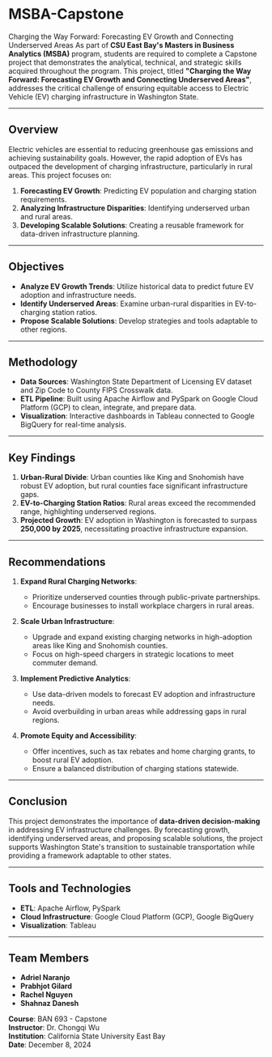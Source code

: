 # MSBA-Capstone
Charging the Way Forward: Forecasting EV Growth and Connecting Underserved Areas
As part of **CSU East Bay's Masters in Business Analytics (MSBA)** program, students are required to complete a Capstone project that demonstrates the analytical, technical, and strategic skills acquired throughout the program. This project, titled **"Charging the Way Forward: Forecasting EV Growth and Connecting Underserved Areas"**, addresses the critical challenge of ensuring equitable access to Electric Vehicle (EV) charging infrastructure in Washington State.

---

## Overview

Electric vehicles are essential to reducing greenhouse gas emissions and achieving sustainability goals. However, the rapid adoption of EVs has outpaced the development of charging infrastructure, particularly in rural areas. This project focuses on:

1. **Forecasting EV Growth**: Predicting EV population and charging station requirements.
2. **Analyzing Infrastructure Disparities**: Identifying underserved urban and rural areas.
3. **Developing Scalable Solutions**: Creating a reusable framework for data-driven infrastructure planning.

---

## Objectives

- **Analyze EV Growth Trends**: Utilize historical data to predict future EV adoption and infrastructure needs.
- **Identify Underserved Areas**: Examine urban-rural disparities in EV-to-charging station ratios.
- **Propose Scalable Solutions**: Develop strategies and tools adaptable to other regions.

---

## Methodology

- **Data Sources**: Washington State Department of Licensing EV dataset and Zip Code to County FIPS Crosswalk data.
- **ETL Pipeline**: Built using Apache Airflow and PySpark on Google Cloud Platform (GCP) to clean, integrate, and prepare data.
- **Visualization**: Interactive dashboards in Tableau connected to Google BigQuery for real-time analysis.

---

## Key Findings

1. **Urban-Rural Divide**: Urban counties like King and Snohomish have robust EV adoption, but rural counties face significant infrastructure gaps.
2. **EV-to-Charging Station Ratios**: Rural areas exceed the recommended range, highlighting underserved regions.
3. **Projected Growth**: EV adoption in Washington is forecasted to surpass **250,000 by 2025**, necessitating proactive infrastructure expansion.

---

## Recommendations

1. **Expand Rural Charging Networks**:
   - Prioritize underserved counties through public-private partnerships.
   - Encourage businesses to install workplace chargers in rural areas.

2. **Scale Urban Infrastructure**:
   - Upgrade and expand existing charging networks in high-adoption areas like King and Snohomish counties.
   - Focus on high-speed chargers in strategic locations to meet commuter demand.

3. **Implement Predictive Analytics**:
   - Use data-driven models to forecast EV adoption and infrastructure needs.
   - Avoid overbuilding in urban areas while addressing gaps in rural regions.

4. **Promote Equity and Accessibility**:
   - Offer incentives, such as tax rebates and home charging grants, to boost rural EV adoption.
   - Ensure a balanced distribution of charging stations statewide.

---

## Conclusion

This project demonstrates the importance of **data-driven decision-making** in addressing EV infrastructure challenges. By forecasting growth, identifying underserved areas, and proposing scalable solutions, the project supports Washington State's transition to sustainable transportation while providing a framework adaptable to other states.

---

## Tools and Technologies

- **ETL**: Apache Airflow, PySpark
- **Cloud Infrastructure**: Google Cloud Platform (GCP), Google BigQuery
- **Visualization**: Tableau

---

## Team Members

- **Adriel Naranjo**
- **Prabhjot Gilard**
- **Rachel Nguyen**
- **Shahnaz Danesh**

**Course**: BAN 693 - Capstone  
**Instructor**: Dr. Chongqi Wu  
**Institution**: California State University East Bay  
**Date**: December 8, 2024
